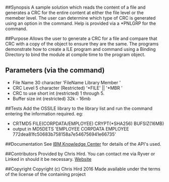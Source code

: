 ##Synopsis
A sample solution which reads the content of a file and generates a CRC for the entire content at either the file level or the memeber level. The user
can determine which type of CRC is generated using an option in the command. Help is provided via a *PNLGRP for the command.

##Purpose
Allows the user to generate a CRC for a file and compare that CRC with a copy of the object to ensure they are the same. The programs demonstrate how to
create a ILE program and command using a Binding Directory to bind the module at compile time to the program object.

## Parameters (via the command)
* File Name 30 character 'FileName  Library   Member    '
* CRC Level 5 character (Restricted) '*FILE' || '*MBR '
* CRC to use short int (restricted) 1 through 5.
* Buffer size int (restricted) 32k - 16mb 

##Tests
Add the OSSILE library to the library list and run the command entering the information required. eg: 
* CRTMD5 FILE(CORPDATA/EMPLOYEE) CRYPT(*SHA256) BUFSIZ(16MB)
* output in MD5DETS 'EMPLOYEE  CORPDATA  EMPLOYEE  772dea81fc50683b758158a7e546756941e66735' 

##Documentation
See [IBM Knowledge Center](http://http://www.ibm.com/support/knowledgecenter/ssw_ibm_i) for details of the API's used.

##Contributors
Provided by Chris Hird. You can contact me via Ryver or Linked in should it be necessary.
[Website](http://www.shieldadvanced.com)
   
##Copyright
Copyright (c) Chris Hird 2016 Made available under the terms of the license of the containing project              